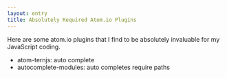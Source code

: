```yaml
---
layout: entry
title: Absolutely Required Atom.io Plugins
---
```


Here are some atom.io plugins that I find to be absolutely invaluable for my JavaScript coding.

- atom-ternjs: auto complete
- autocomplete-modules: auto completes require paths
